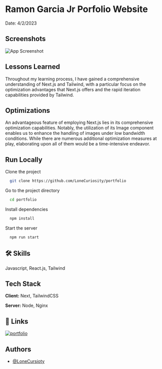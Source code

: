 
# Ramon Garcia Jr Porfolio Website
Date: 4/2/2023
## Screenshots

![App Screenshot](https://ramongarciajr.tech/portfolio.png)


## Lessons Learned

Throughout my learning process, I have gained a comprehensive understanding of Next.js and Tailwind, with a particular focus on the optimization advantages that Next.js offers and the rapid iteration capabilities provided by Tailwind.


## Optimizations

An advantageous feature of employing Next.js lies in its comprehensive optimization capabilities. Notably, the utilization of its Image component enables us to enhance the handling of images under low bandwidth conditions. While there are numerous additional optimization measures at play, elaborating upon all of them would be a time-intensive endeavor.


## Run Locally

Clone the project

```bash
  git clone https://github.com/LoneCuriosity/portfolio
```

Go to the project directory

```bash
  cd portfolio
```

Install dependencies

```bash
  npm install
```

Start the server

```bash
  npm run start
```


## 🛠 Skills
Javascript, React.js, Tailwind


## Tech Stack

**Client:** Next, TailwindCSS

**Server:** Node, Nginx


## 🔗 Links
[![portfolio](https://img.shields.io/badge/my_portfolio-000?style=for-the-badge&logo=ko-fi&logoColor=white)](https://ramongarciajr.tech/)


## Authors

- [@LoneCursioty](https://www.github.com/LoneCursioty)

